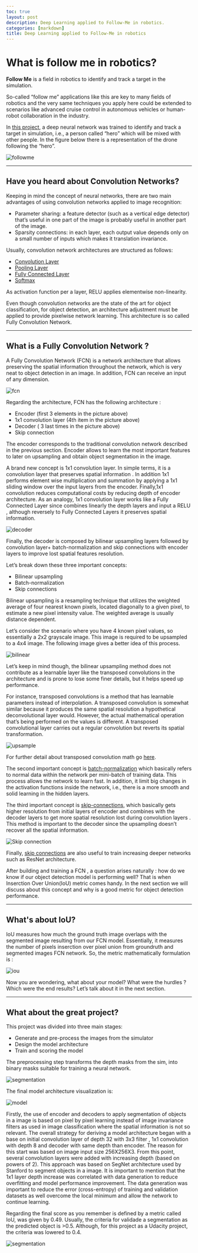 ```yaml
---
toc: true
layout: post
description: Deep Learning applied to Follow-Me in robotics.
categories: [markdown]
title: Deep Learning applied to Follow-Me in robotics
---
```

# What is follow me in robotics?

**Follow Me** is a field in robotics to identify and track a target in the simulation.

So-called “follow me” applications like this are key to many fields of robotics and the very same techniques you apply here could be extended to scenarios like advanced cruise control in autonomous vehicles or human-robot collaboration in the industry.

In [this project](https://github.com/brunoeducsantos/Follow-Me), a deep neural network was trained to identify and track a target in simulation, i.e., a person called “hero” which will be mixed with other people. In the figure below there is a representation of the drone following the “hero”.

![followme](../images/followme.png)

---

## Have you heard about Convolution Networks?


Keeping in mind the concept of neural networks, there are two main advantages of using convolution networks applied to image recognition:
- Parameter sharing: a feature detector (such as a vertical edge detector) that’s useful in one part of the image is probably useful in another part of the image.
- Sparsity connections: in each layer, each output value depends only on a small number of inputs which makes it translation invariance.

Usually, convolution network architectures are structured as follows:
- [Convolution Layer](https://cs231n.github.io/convolutional-networks/#architectures)
- [Pooling Layer](https://cs231n.github.io/convolutional-networks/#architectures)
- [Fully Connected Layer](https://cs231n.github.io/#architectures)
- [Softmax](https://www.coursera.org/lecture/deep-neural-network/softmax-regression-HRy7y)

As activation function per a layer, RELU applies elementwise non-linearity. 

Even though convolution networks are the state of the art for object classification, for object detection, an architecture adjustment must be applied to provide pixelwise network learning. This architecture is so called Fully Convolution Network.


---

## What is a Fully Convolution Network ?

A Fully Convolution Network (FCN) is a network architecture that allows preserving the spatial information throughout the network, which is very neat to object detection in an image. In addition, FCN can receive an input of any dimension.

![fcn](../images/fcn.png)

Regarding the architecture, FCN has the following architecture :
- Encoder (first 3 elements in the picture above)
- 1x1 convolution layer (4th item in the picture above)
- Decoder ( 3 last times in the picture above)
- Skip connection

The encoder corresponds to the traditional convolution network described in the previous section. Encoder allows to learn the most important features to later on upsampling and obtain object segmentation in the image.

A brand new concept is 1x1 convolution layer. In simple terms, it is a convolution layer that preserves spatial information . In addition 1x1 performs element wise multiplication and summation by applying a 1x1 sliding window over the input layers from the encoder. Finally,1x1 convolution reduces computational costs by reducing depth of encoder architecture. As an analogy, 1x1 convolution layer works like a Fully Connected Layer since combines linearly the depth layers and input a RELU , although reversely to Fully Connected Layers it preserves spatial information.

![decoder](../images/decoder.png)

Finally, the decoder is composed by bilinear upsampling layers followed by convolution layer+ batch-normalization and skip connections with encoder layers to improve lost spatial features resolution.


Let’s break down these three important concepts:
- Bilinear upsampling
- Batch-normalization
- Skip connections

Bilinear upsampling is a resampling technique that utilizes the weighted average of four nearest known pixels, located diagonally to a given pixel, to estimate a new pixel intensity value. The weighted average is usually distance dependent.

Let’s consider the scenario where you have 4 known pixel values, so essentially a 2x2 grayscale image. This image is required to be upsampled to a 4x4 image. The following image gives a better idea of this process.

![bilinear](../images/bilinear.png)

Let’s keep in mind though, the bilinear upsampling method does not contribute as a learnable layer like the transposed convolutions in the architecture and is prone to lose some finer details, but it helps speed up performance.

For instance, transposed convolutions is a method that has learnable parameters instead of interpolation. A transposed convolution is somewhat similar because it produces the same spatial resolution a hypothetical deconvolutional layer would. However, the actual mathematical operation that’s being performed on the values is different. A transposed convolutional layer carries out a regular convolution but reverts its spatial transformation.

![upsample](../images/upsample.png)


For further detail about transposed convolution math go [here](https://arxiv.org/ftp/arxiv/papers/1609/1609.07009.pdf).

The second important concept is [batch-normalization](https://www.coursera.org/lecture/deep-neural-network/why-does-batch-norm-work-81oTm) which basically refers to normal data within the network per mini-batch of training data. This process allows the network to learn fast. In addition, it limit big changes in the activation functions inside the network, i.e., there is a more smooth and solid learning in the hidden layers.

The third important concept is [skip-connections](https://www.coursera.org/lecture/convolutional-neural-networks/resnets-HAhz9), which basically gets higher resolution from initial layers of encoder and combines with the decoder layers to get more spatial resolution lost during convolution layers . This method is important to the decoder since the upsampling doesn’t recover all the spatial information.

![Skip connection](../images/skipconnection.png)


Finally, [skip connections](https://arxiv.org/pdf/1608.04117.pdf) are also useful to train increasing deeper networks such as ResNet architecture.

After building and training a FCN , a question arises naturally : how do we know if our object detection model is performing well? That is when Inserction Over Union(IoU) metric comes handy. In the next section we will discuss about this concept and why is a good metric for object detection performance.


---

## What's about IoU?

IoU measures how much the ground truth image overlaps with the segmented image resulting from our FCN model. Essentially, it measures the number of pixels inserction over pixel union from groundruth and segmented images FCN network. So, the metric mathematically formulation is :

![iou](../images/iou.png)

Now you are wondering, what about your model? What were the hurdles ? Which were the end results? Let’s talk about it in the next section.

---

## What about the great project?

This project was divided into three main stages:
- Generate and pre-process the images from the simulator
- Design the model architecture
- Train and scoring the model

The preprocessing step transforms the depth masks from the sim, into binary masks suitable for training a neural network.

![segmentation](../images/segm.png)

The final model architecture visualization is:

![model](../images/model.png)

Firstly, the use of encoder and decoders to apply segmentation of objects in a image is based on pixel by pixel learning instead of image invariance filters as used in image classification where the spatial information is not so relevant. The overall strategy for deriving a model architecture began with a base on initial convolution layer of depth 32 with 3x3 filter , 1x1 convolution with depth 8 and decoder with same depth than encoder. The reason for this start was based on image input size 256X256X3. From this point, several convolution layers were added with increasing depth (based on powers of 2). This approach was based on SegNet architecture used by Stanford to segment objects in a image. It is important to mention that the 1x1 layer depth increase was correlated with data generation to reduce overfitting and model performance improvement. The data generation was important to reduce the error (cross-entropy) of training and validation datasets as well overcome the local minimum and allow the network to continue learning.

Regarding the final score as you remember is defined by a metric called IoU, was given by 0.49. Usually, the criteria for validade a segmentation as the predicted object is >0.5. Although, for this project as a Udacity project, the criteria was lowered to 0.4.

![segmentation](../images/segm2.png)
